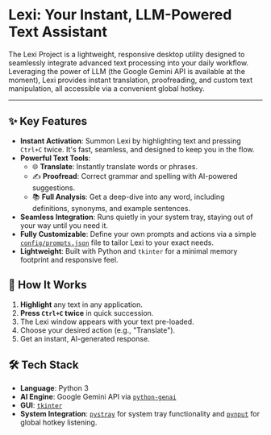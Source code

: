 # Lexi: Your Instant, LLM-Powered Text Assistant

The Lexi Project is a lightweight, responsive desktop utility designed to seamlessly integrate advanced text processing into your daily workflow. Leveraging the power of LLM (the Google Gemini API is available at the moment), Lexi provides instant translation, proofreading, and custom text manipulation, all accessible via a convenient global hotkey.

---

## ✨ Key Features

* **Instant Activation**: Summon Lexi by highlighting text and pressing `Ctrl+C` twice. It's fast, seamless, and designed to keep you in the flow.
* **Powerful Text Tools**:
  * 🌐 **Translate**: Instantly translate words or phrases.
  * ✍️ **Proofread**: Correct grammar and spelling with AI-powered suggestions.
  * 📚 **Full Analysis**: Get a deep-dive into any word, including definitions, synonyms, and example sentences.
* **Seamless Integration**: Runs quietly in your system tray, staying out of your way until you need it.
* **Fully Customizable**: Define your own prompts and actions via a simple [`config/prompts.json`](config/prompts.json:1) file to tailor Lexi to your exact needs.
* **Lightweight**: Built with Python and `tkinter` for a minimal memory footprint and responsive feel.

## 🚀 How It Works

1. **Highlight** any text in any application.
2. **Press `Ctrl+C` twice** in quick succession.
3. The Lexi window appears with your text pre-loaded.
4. Choose your desired action (e.g., "Translate").
5. Get an instant, AI-generated response.

## 🛠️ Tech Stack

* **Language**: Python 3
* **AI Engine**: Google Gemini API via [`python-genai`](https://github.com/googleapis/python-genai)
* **GUI**: [`tkinter`](https://docs.python.org/3/library/tkinter.html)
* **System Integration**: [`pystray`](https://pystray.readthedocs.io/) for system tray functionality and [`pynput`](https://pynput.readthedocs.io/) for global hotkey listening.
